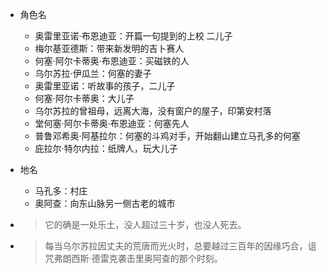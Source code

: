- 角色名
  - 奥雷里亚诺·布恩迪亚：开篇一句提到的上校 二儿子
  - 梅尔基亚德斯：带来新发明的吉卜赛人
  - 何塞·阿尔卡蒂奥·布恩迪亚：买磁铁的人
  - 乌尔苏拉·伊瓜兰：何塞的妻子
  - 奥雷里亚诺：听故事的孩子，二儿子
  - 何塞·阿尔卡蒂奥：大儿子
  - 乌尔苏拉的曾祖母，远离大海，没有窗户的屋子，印第安村落
  - 堂何塞·阿尔卡蒂奥·布恩迪亚：何塞先人
  - 普鲁邓希奥·阿基拉尔：何塞的斗鸡对手，开始翻山建立马孔多的何塞
  - 庇拉尔·特尔内拉：纸牌人，玩大儿子

- 地名
  - 马孔多：村庄
  - 奥阿查：向东山脉另一侧古老的城市

- > 它的确是一处乐土，没人超过三十岁，也没人死去。

- > 每当乌尔苏拉因丈夫的荒唐而光火时，总要越过三百年的因缘巧合，诅咒弗朗西斯·德雷克袭击里奥阿查的那个时刻。